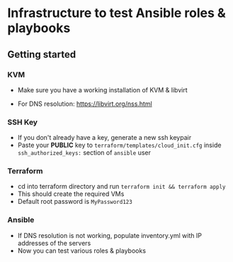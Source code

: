 # Infrastructure to test Ansible roles & playbooks

## Getting started

### KVM

  - Make sure you have a working installation of KVM & libvirt

  - For DNS resolution: https://libvirt.org/nss.html

### SSH Key

  - If you don't already have a key, generate a new ssh keypair
  - Paste your **PUBLIC** key to `terraform/templates/cloud_init.cfg` inside ```ssh_authorized_keys:``` section of ```ansible``` user

### Terraform

  - cd into terraform directory and run ```terraform init && terraform apply```
  - This should create the required VMs
  - Default root password is ```MyPassword123```

### Ansible
  - If DNS resolution is not working, populate inventory.yml with IP addresses of the servers
  - Now you can test various roles & playbooks
